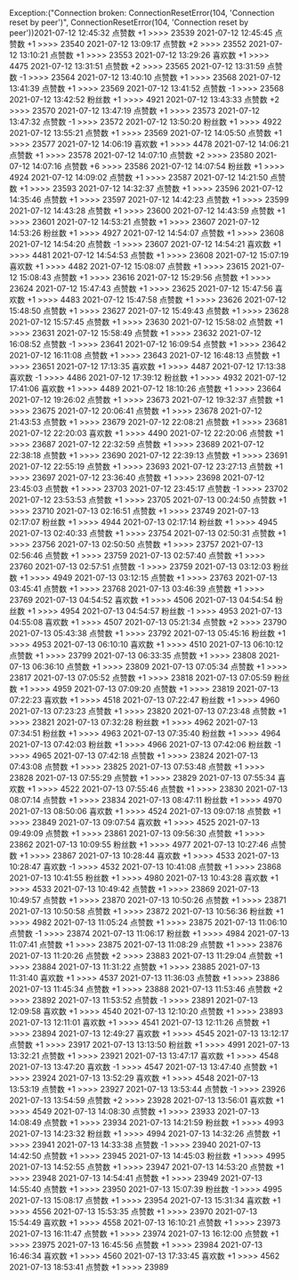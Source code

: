 Exception:("Connection broken: ConnectionResetError(104, 'Connection reset by peer')", ConnectionResetError(104, 'Connection reset by peer'))2021-07-12  12:45:32   点赞数 +1 >>>> 23539
2021-07-12  12:45:45   点赞数 +1 >>>> 23540
2021-07-12  13:09:17   点赞数 +2 >>>> 23552
2021-07-12  13:10:21   点赞数 +1 >>>> 23553
2021-07-12  13:29:26   喜欢数 +1 >>>> 4475
2021-07-12  13:31:51   点赞数 +2 >>>> 23565
2021-07-12  13:31:59   点赞数 -1 >>>> 23564
2021-07-12  13:40:10   点赞数 +1 >>>> 23568
2021-07-12  13:41:39   点赞数 +1 >>>> 23569
2021-07-12  13:41:52   点赞数 -1 >>>> 23568
2021-07-12  13:42:52   粉丝数 +1 >>>> 4921
2021-07-12  13:43:33   点赞数 +2 >>>> 23570
2021-07-12  13:47:19   点赞数 +1 >>>> 23573
2021-07-12  13:47:32   点赞数 -1 >>>> 23572
2021-07-12  13:50:20   粉丝数 +1 >>>> 4922
2021-07-12  13:55:21   点赞数 +1 >>>> 23569
2021-07-12  14:05:50   点赞数 +1 >>>> 23577
2021-07-12  14:06:19   喜欢数 +1 >>>> 4478
2021-07-12  14:06:21   点赞数 +1 >>>> 23578
2021-07-12  14:07:10   点赞数 +2 >>>> 23580
2021-07-12  14:07:16   点赞数 +6 >>>> 23586
2021-07-12  14:07:54   粉丝数 +1 >>>> 4924
2021-07-12  14:09:02   点赞数 +1 >>>> 23587
2021-07-12  14:21:50   点赞数 +1 >>>> 23593
2021-07-12  14:32:37   点赞数 +1 >>>> 23596
2021-07-12  14:35:46   点赞数 +1 >>>> 23597
2021-07-12  14:42:23   点赞数 +1 >>>> 23599
2021-07-12  14:43:28   点赞数 +1 >>>> 23600
2021-07-12  14:43:59   点赞数 +1 >>>> 23601
2021-07-12  14:53:21   点赞数 +1 >>>> 23607
2021-07-12  14:53:26   粉丝数 +1 >>>> 4927
2021-07-12  14:54:07   点赞数 +1 >>>> 23608
2021-07-12  14:54:20   点赞数 -1 >>>> 23607
2021-07-12  14:54:21   喜欢数 +1 >>>> 4481
2021-07-12  14:54:53   点赞数 +1 >>>> 23608
2021-07-12  15:07:19   喜欢数 +1 >>>> 4482
2021-07-12  15:08:07   点赞数 +1 >>>> 23615
2021-07-12  15:08:43   点赞数 +1 >>>> 23616
2021-07-12  15:29:56   点赞数 +1 >>>> 23624
2021-07-12  15:47:43   点赞数 +1 >>>> 23625
2021-07-12  15:47:56   喜欢数 +1 >>>> 4483
2021-07-12  15:47:58   点赞数 +1 >>>> 23626
2021-07-12  15:48:50   点赞数 +1 >>>> 23627
2021-07-12  15:49:43   点赞数 +1 >>>> 23628
2021-07-12  15:57:45   点赞数 +1 >>>> 23630
2021-07-12  15:58:02   点赞数 +1 >>>> 23631
2021-07-12  15:58:49   点赞数 +1 >>>> 23632
2021-07-12  16:08:52   点赞数 -1 >>>> 23641
2021-07-12  16:09:54   点赞数 +1 >>>> 23642
2021-07-12  16:11:08   点赞数 +1 >>>> 23643
2021-07-12  16:48:13   点赞数 +1 >>>> 23651
2021-07-12  17:13:35   喜欢数 +1 >>>> 4487
2021-07-12  17:13:38   喜欢数 -1 >>>> 4486
2021-07-12  17:39:12   粉丝数 +1 >>>> 4932
2021-07-12  17:41:06   喜欢数 +1 >>>> 4489
2021-07-12  18:10:26   点赞数 +1 >>>> 23664
2021-07-12  19:26:02   点赞数 +1 >>>> 23673
2021-07-12  19:32:37   点赞数 +1 >>>> 23675
2021-07-12  20:06:41   点赞数 +1 >>>> 23678
2021-07-12  21:43:53   点赞数 +1 >>>> 23679
2021-07-12  22:08:21   点赞数 +1 >>>> 23681
2021-07-12  22:20:03   喜欢数 +1 >>>> 4490
2021-07-12  22:20:06   点赞数 +1 >>>> 23687
2021-07-12  22:32:59   点赞数 +1 >>>> 23689
2021-07-12  22:38:18   点赞数 +1 >>>> 23690
2021-07-12  22:39:13   点赞数 +1 >>>> 23691
2021-07-12  22:55:19   点赞数 +1 >>>> 23693
2021-07-12  23:27:13   点赞数 +1 >>>> 23697
2021-07-12  23:36:40   点赞数 +1 >>>> 23698
2021-07-12  23:45:03   点赞数 +1 >>>> 23703
2021-07-12  23:45:17   点赞数 -1 >>>> 23702
2021-07-12  23:53:53   点赞数 +1 >>>> 23705
2021-07-13  00:24:50   点赞数 +1 >>>> 23710
2021-07-13  02:16:51   点赞数 +1 >>>> 23749
2021-07-13  02:17:07   粉丝数 +1 >>>> 4944
2021-07-13  02:17:14   粉丝数 +1 >>>> 4945
2021-07-13  02:40:33   点赞数 +1 >>>> 23754
2021-07-13  02:50:31   点赞数 +1 >>>> 23756
2021-07-13  02:50:50   点赞数 +1 >>>> 23757
2021-07-13  02:56:46   点赞数 +1 >>>> 23759
2021-07-13  02:57:40   点赞数 +1 >>>> 23760
2021-07-13  02:57:51   点赞数 -1 >>>> 23759
2021-07-13  03:12:03   粉丝数 +1 >>>> 4949
2021-07-13  03:12:15   点赞数 +1 >>>> 23763
2021-07-13  03:45:41   点赞数 +1 >>>> 23768
2021-07-13  03:46:39   点赞数 +1 >>>> 23769
2021-07-13  04:54:52   喜欢数 +1 >>>> 4506
2021-07-13  04:54:54   粉丝数 +1 >>>> 4954
2021-07-13  04:54:57   粉丝数 -1 >>>> 4953
2021-07-13  04:55:08   喜欢数 +1 >>>> 4507
2021-07-13  05:21:34   点赞数 +2 >>>> 23790
2021-07-13  05:43:38   点赞数 +1 >>>> 23792
2021-07-13  05:45:16   粉丝数 +1 >>>> 4953
2021-07-13  06:10:10   喜欢数 +1 >>>> 4510
2021-07-13  06:10:12   点赞数 +1 >>>> 23799
2021-07-13  06:33:35   点赞数 +1 >>>> 23808
2021-07-13  06:36:10   点赞数 +1 >>>> 23809
2021-07-13  07:05:34   点赞数 +1 >>>> 23817
2021-07-13  07:05:52   点赞数 +1 >>>> 23818
2021-07-13  07:05:59   粉丝数 +1 >>>> 4959
2021-07-13  07:09:20   点赞数 +1 >>>> 23819
2021-07-13  07:22:23   喜欢数 +1 >>>> 4518
2021-07-13  07:22:47   粉丝数 +1 >>>> 4960
2021-07-13  07:23:23   点赞数 +1 >>>> 23820
2021-07-13  07:23:48   点赞数 +1 >>>> 23821
2021-07-13  07:32:28   粉丝数 +1 >>>> 4962
2021-07-13  07:34:51   粉丝数 +1 >>>> 4963
2021-07-13  07:35:40   粉丝数 +1 >>>> 4964
2021-07-13  07:42:03   粉丝数 +1 >>>> 4966
2021-07-13  07:42:06   粉丝数 -1 >>>> 4965
2021-07-13  07:42:18   点赞数 +1 >>>> 23824
2021-07-13  07:43:08   点赞数 +1 >>>> 23825
2021-07-13  07:53:48   点赞数 +1 >>>> 23828
2021-07-13  07:55:29   点赞数 +1 >>>> 23829
2021-07-13  07:55:34   喜欢数 +1 >>>> 4522
2021-07-13  07:55:46   点赞数 +1 >>>> 23830
2021-07-13  08:07:14   点赞数 +1 >>>> 23834
2021-07-13  08:47:11   粉丝数 +1 >>>> 4970
2021-07-13  08:50:06   喜欢数 +1 >>>> 4524
2021-07-13  09:07:18   点赞数 +1 >>>> 23849
2021-07-13  09:07:54   喜欢数 +1 >>>> 4525
2021-07-13  09:49:09   点赞数 +1 >>>> 23861
2021-07-13  09:56:30   点赞数 +1 >>>> 23862
2021-07-13  10:09:55   粉丝数 +1 >>>> 4977
2021-07-13  10:27:46   点赞数 +1 >>>> 23867
2021-07-13  10:28:44   喜欢数 +1 >>>> 4533
2021-07-13  10:28:47   喜欢数 -1 >>>> 4532
2021-07-13  10:41:08   点赞数 +1 >>>> 23868
2021-07-13  10:41:55   粉丝数 +1 >>>> 4980
2021-07-13  10:43:28   喜欢数 +1 >>>> 4533
2021-07-13  10:49:42   点赞数 +1 >>>> 23869
2021-07-13  10:49:57   点赞数 +1 >>>> 23870
2021-07-13  10:50:26   点赞数 +1 >>>> 23871
2021-07-13  10:50:58   点赞数 +1 >>>> 23872
2021-07-13  10:56:36   粉丝数 +1 >>>> 4982
2021-07-13  11:05:24   点赞数 +1 >>>> 23875
2021-07-13  11:06:10   点赞数 -1 >>>> 23874
2021-07-13  11:06:17   粉丝数 +1 >>>> 4984
2021-07-13  11:07:41   点赞数 +1 >>>> 23875
2021-07-13  11:08:29   点赞数 +1 >>>> 23876
2021-07-13  11:20:26   点赞数 +2 >>>> 23883
2021-07-13  11:29:04   点赞数 +1 >>>> 23884
2021-07-13  11:31:22   点赞数 +1 >>>> 23885
2021-07-13  11:31:40   喜欢数 +1 >>>> 4537
2021-07-13  11:36:03   点赞数 +1 >>>> 23886
2021-07-13  11:45:34   点赞数 +1 >>>> 23888
2021-07-13  11:53:46   点赞数 +2 >>>> 23892
2021-07-13  11:53:52   点赞数 -1 >>>> 23891
2021-07-13  12:09:58   喜欢数 +1 >>>> 4540
2021-07-13  12:10:20   点赞数 +1 >>>> 23893
2021-07-13  12:11:01   喜欢数 +1 >>>> 4541
2021-07-13  12:11:26   点赞数 +1 >>>> 23894
2021-07-13  12:49:27   喜欢数 +1 >>>> 4545
2021-07-13  13:12:17   点赞数 +1 >>>> 23917
2021-07-13  13:13:50   粉丝数 +1 >>>> 4991
2021-07-13  13:32:21   点赞数 +1 >>>> 23921
2021-07-13  13:47:17   喜欢数 +1 >>>> 4548
2021-07-13  13:47:20   喜欢数 -1 >>>> 4547
2021-07-13  13:47:40   点赞数 +1 >>>> 23924
2021-07-13  13:52:29   喜欢数 +1 >>>> 4548
2021-07-13  13:53:19   点赞数 +1 >>>> 23927
2021-07-13  13:53:44   点赞数 -1 >>>> 23926
2021-07-13  13:54:59   点赞数 +2 >>>> 23928
2021-07-13  13:56:01   喜欢数 +1 >>>> 4549
2021-07-13  14:08:30   点赞数 +1 >>>> 23933
2021-07-13  14:08:49   点赞数 +1 >>>> 23934
2021-07-13  14:21:59   粉丝数 +1 >>>> 4993
2021-07-13  14:23:32   粉丝数 +1 >>>> 4994
2021-07-13  14:32:26   点赞数 +1 >>>> 23941
2021-07-13  14:33:38   点赞数 -1 >>>> 23940
2021-07-13  14:42:50   点赞数 +1 >>>> 23945
2021-07-13  14:45:03   粉丝数 +1 >>>> 4995
2021-07-13  14:52:55   点赞数 +1 >>>> 23947
2021-07-13  14:53:20   点赞数 +1 >>>> 23948
2021-07-13  14:54:41   点赞数 +1 >>>> 23949
2021-07-13  14:55:40   点赞数 +1 >>>> 23950
2021-07-13  15:07:39   粉丝数 -1 >>>> 4995
2021-07-13  15:08:17   点赞数 +1 >>>> 23954
2021-07-13  15:31:34   喜欢数 +1 >>>> 4556
2021-07-13  15:53:35   点赞数 +1 >>>> 23970
2021-07-13  15:54:49   喜欢数 +1 >>>> 4558
2021-07-13  16:10:21   点赞数 +1 >>>> 23973
2021-07-13  16:11:47   点赞数 +1 >>>> 23974
2021-07-13  16:12:00   点赞数 +1 >>>> 23975
2021-07-13  16:45:56   点赞数 +1 >>>> 23984
2021-07-13  16:46:34   喜欢数 +1 >>>> 4560
2021-07-13  17:33:45   喜欢数 +1 >>>> 4562
2021-07-13  18:53:41   点赞数 +1 >>>> 23989
